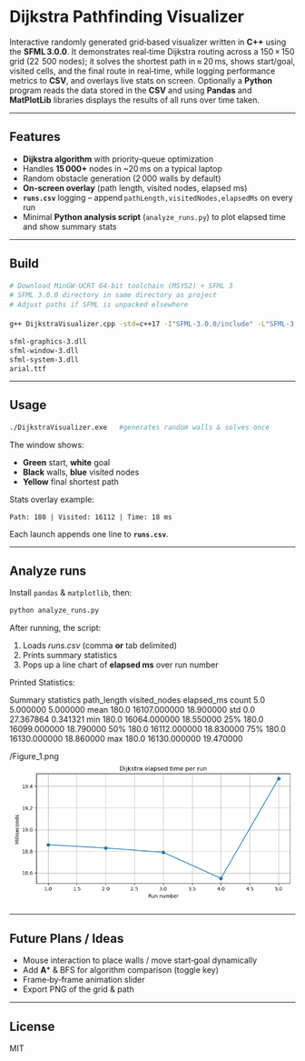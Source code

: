 # Dijkstra Pathfinding Visualizer

Interactive randomly generated grid‑based visualizer written in **C++** using the **SFML 3.0.0**. It demonstrates real‑time Dijkstra routing across a 150 × 150 grid (22  500 nodes); it solves the shortest path in ≈ 20 ms, shows start/goal, visited cells, and the final route in real‑time, while logging performance metrics to **CSV**, and overlays live stats on screen. Optionally a **Python** program reads the data stored in the **CSV** and using **Pandas** and **MatPlotLib** libraries displays the results of all runs over time taken.

---

## Features

- **Dijkstra algorithm** with priority‑queue optimization
- Handles **15 000+** nodes in ~20 ms on a typical laptop
- Random obstacle generation (2 000 walls by default)
- **On‑screen overlay** (path length, visited nodes, elapsed ms)
- **`runs.csv`** logging – append `pathLength,visitedNodes,elapsedMs` on every run
- Minimal **Python analysis script** (`analyze_runs.py`) to plot elapsed time and show summary stats

---

## Build

```bash
# Download MinGW‑UCRT 64‑bit toolchain (MSYS2) + SFML 3
# SFML 3.0.0 directory in same directory as project
# Adjust paths if SFML is unpacked elsewhere

g++ DijkstraVisualizer.cpp -std=c++17 -I"SFML-3.0.0/include" -L"SFML-3.0.0/lib" -lsfml-graphics -lsfml-window -lsfml-system -o DijkstraVisualizer.exe
```


```
sfml-graphics-3.dll
sfml-window-3.dll
sfml-system-3.dll
arial.ttf 
```

---

## Usage

```bash
./DijkstraVisualizer.exe   #generates random walls & solves once
```

The window shows:

- **Green** start, **white** goal
- **Black** walls, **blue** visited nodes
- **Yellow** final shortest path

Stats overlay example:

```
Path: 180 | Visited: 16112 | Time: 18 ms
```

Each launch appends one line to **`runs.csv`**.

---

## Analyze runs

Install `pandas` & `matplotlib`, then:

```bash
python analyze_runs.py
```

After running, the script:

1. Loads _runs.csv_ (comma **or** tab delimited)
2. Prints summary statistics
3. Pops up a line chart of **elapsed ms** over run number

Printed Statistics:

Summary statistics
       path_length  visited_nodes  elapsed_ms
count          5.0       5.000000    5.000000
mean         180.0   16107.000000   18.900000
std            0.0      27.367864    0.341321
min          180.0   16064.000000   18.550000
25%          180.0   16099.000000   18.790000
50%          180.0   16112.000000   18.830000
75%          180.0   16130.000000   18.860000
max          180.0   16130.000000   19.470000

/Figure_1.png
![sample_plot](Figure_1.png)

---

## Future Plans / Ideas

- Mouse interaction to place walls / move start‑goal dynamically
- Add **A*** & BFS for algorithm comparison (toggle key)
- Frame‑by‑frame animation slider
- Export PNG of the grid & path

---

## License

MIT
